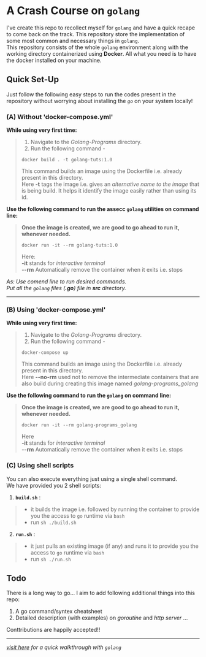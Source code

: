 # A Crash Course on `golang`

I've create this repo to recollect myself for `golang` and have a quick recape to come back on the track. This repository store the implementation of some most common and necessary things in `golang`.  
This repository consists of the whole `golang` environment along with the working directory 
containerized using **Docker**. All what you need is to have the docker installed on your machine.  

## Quick Set-Up  
Just follow the following easy steps to run the codes present in the repository without worrying about installing the _`go`_ on your system locally!  

### (A) Without 'docker-compose.yml'  
__While using very first time:__  

> 1. Navigate to the *Golang-Programs* directory.   
> 2. Run the following command -  
> ```  
> docker build . -t golang-tuts:1.0  
> ```  
> This command builds an image using the Dockerfile i.e. already present in this directory.  
> Here **-t** tags the image i.e. gives an *alternative name to the image* that is being build. It helps it identify the image easily rather than using its id.  

__Use the following command to run the assecc `golang` utilities on command line:__  
> **Once the image is created, we are good to go ahead to run it, whenever needed.**  
> ```
> docker run -it --rm golang-tuts:1.0
> ```  
> Here:  
> **-it** stands for *interactive terminal*  
> **--rm** Automatically remove the container when it exits i.e. stops  

_As: Use comend line to run desired commands._  
_Put all the `golang` files (**.go**) file in **src** directory._  

---  

### (B) Using 'docker-compose.yml'  
__While using very first time:__   
> 1. Navigate to the *Golang-Programs* directory.  
> 2. Run the following command -  
> ```  
> docker-compose up  
> ```  
> This command builds an image using the Dockerfile i.e. already present in this directory.   
> Here **--no-rm** used not to remove the intermediate containers that are also build during creating this image named *golang-programs_golang*   
>    

__Use the following command to run the `golang` on command line:__ <br />
> **Once the image is created, we are good to go ahead to run it, whenever needed.** <br />
> ```
> docker run -it --rm golang-programs_golang
> ```
> Here  
> **-it** stands for *interactive terminal* <br />
> **--rm** Automatically remove the container when it exits i.e. stops <br />
>

### (C) Using shell scripts  

You can also execute everything just using a single shell command.  
We have provided you 2 shell scripts:  

1. **`build.sh`** :  
> - it builds the image i.e. followed by running the container to provide you the access to `go` runtime via `bash`  
> - run ```sh ./build.sh```  

2. **`run.sh`** :  
> - it just pulls an existing image (if any) and runs it to provide you the access to `go` runtime via `bash`  
> - run ```sh ./run.sh```  

## Todo  

There is a long way to go... I aim to add following additional things into this repo:  
1. A go command/syntex cheatsheet  
2. Detailed description (with examples) on _goroutine_ and _http server_  ...

Conttributions are happily accepted!!  

---  

[_visit here_](Golang-Programs) _for a quick walkthrough with ```golang```_

